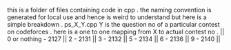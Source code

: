 this is a folder of files containing code in cpp .
the naming convention is generated for local use and hence is weird to understand but here is a simple breakdown .
ps_X_Y.cpp Y is the question no of a particular contest on codeforces .
here is a one to one mapping from X to actual contest no . ||
0 or nothing - 2127 ||
2 - 2131 ||
3 - 2132 ||
5 - 2134 ||
6 - 2136 ||
9 - 2140 ||
